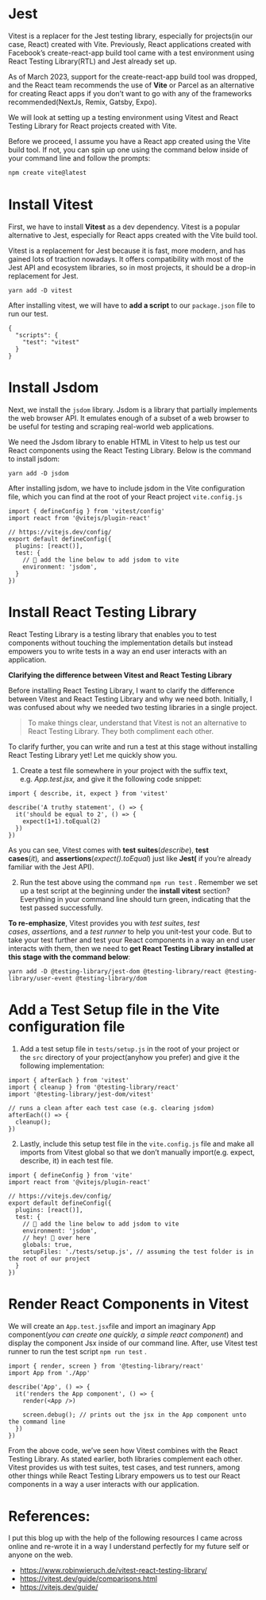 # Jest

Vitest is a replacer for the Jest testing library, especially for projects(in our case, React) created with Vite. Previously, React applications created with Facebook’s create-react-app build tool came with a test environment using React Testing Library(RTL) and Jest already set up.

As of March 2023, support for the create-react-app build tool was dropped, and the React team recommends the use of **Vite** or Parcel as an alternative for creating React apps if you don’t want to go with any of the frameworks recommended(NextJs, Remix, Gatsby, Expo).

We will look at setting up a testing environment using Vitest and React Testing Library for React projects created with Vite.

Before we proceed, I assume you have a React app created using the Vite build tool. If not, you can spin up one using the command below inside of your command line and follow the prompts:

```bash
npm create vite@latest
```

# **Install Vitest**

First, we have to install **Vitest** as a dev dependency. Vitest is a popular alternative to Jest, especially for React apps created with the Vite build tool.

Vitest is a replacement for Jest because it is fast, more modern, and has gained lots of traction nowadays. It offers compatibility with most of the Jest API and ecosystem libraries, so in most projects, it should be a drop-in replacement for Jest.

```
yarn add -D vitest
```

After installing vitest, we will have to **add a script** to our `package.json` file to run our test.

```
{
  "scripts": {
    "test": "vitest"
  }
}
```

# **Install Jsdom**

Next, we install the `jsdom` library. Jsdom is a library that partially implements the web browser API. It emulates enough of a subset of a web browser to be useful for testing and scraping real-world web applications.

We need the Jsdom library to enable HTML in Vitest to help us test our React components using the React Testing Library. Below is the command to install jsdom:

```
yarn add -D jsdom
```

After installing jsdom, we have to include jsdom in the Vite configuration file, which you can find at the root of your React project `vite.config.js`

```
import { defineConfig } from 'vitest/config'
import react from '@vitejs/plugin-react'

// https://vitejs.dev/config/
export default defineConfig({
  plugins: [react()],
  test: {
    // 👋 add the line below to add jsdom to vite
    environment: 'jsdom',
  }
})
```

# **Install React Testing Library**

React Testing Library is a testing library that enables you to test components without touching the implementation details but instead empowers you to write tests in a way an end user interacts with an application.

**Clarifying the difference between Vitest and React Testing Library**

Before installing React Testing Library, I want to clarify the difference between Vitest and React Testing Library and why we need both. Initially, I was confused about why we needed two testing libraries in a single project.

> To make things clear, understand that Vitest is not an alternative to React Testing Library. They both compliment each other.

To clarify further, you can write and run a test at this stage without installing React Testing Library yet! Let me quickly show you.

1. Create a test file somewhere in your project with the suffix text, e.g. *App.test.jsx,* and give it the following code snippet:

```
import { describe, it, expect } from 'vitest'

describe('A truthy statement', () => {
  it('should be equal to 2', () => {
    expect(1+1).toEqual(2)
  })
})
```

As you can see, Vitest comes with **test suites**(_describe_), **test cases**(_it_)*,* and **assertions**(_expect().toEqual_) just like **Jest(** if you’re already familiar with the Jest API).

2. Run the test above using the command `npm run test` . Remember we set up a test script at the beginning under the **install vitest** section? Everything in your command line should turn green, indicating that the test passed successfully.

**To re-emphasize**, Vitest provides you with *test suites*, *test cases*, *assertions,* and a *test runner* to help you unit-test your code. But to take your test further and test your React components in a way an end user interacts with them, then we need to **get React Testing Library installed at this stage with the command below**:

```
yarn add -D @testing-library/jest-dom @testing-library/react @testing-library/user-event @testing-library/dom
```

# **Add a Test Setup file in the Vite configuration file**

1. Add a test setup file in `tests/setup.js` in the root of your project or the `src` directory of your project(anyhow you prefer) and give it the following implementation:

```
import { afterEach } from 'vitest'
import { cleanup } from '@testing-library/react'
import '@testing-library/jest-dom/vitest'

// runs a clean after each test case (e.g. clearing jsdom)
afterEach(() => {
  cleanup();
})
```

2. Lastly, include this setup test file in the `vite.config.js` file and make all imports from Vitest global so that we don’t manually import(e.g. expect, describe, it) in each test file.

```
import { defineConfig } from 'vite'
import react from '@vitejs/plugin-react'

// https://vitejs.dev/config/
export default defineConfig({
  plugins: [react()],
  test: {
    // 👋 add the line below to add jsdom to vite
    environment: 'jsdom',
    // hey! 👋 over here
    globals: true,
    setupFiles: './tests/setup.js', // assuming the test folder is in the root of our project
  }
})
```

# **Render React Components in Vitest**

We will create an `App.test.jsx`file and import an imaginary App component(_you can create one quickly, a simple react component_) and display the component Jsx inside of our command line. After, use Vitest test runner to run the test script `npm run test` .

```
import { render, screen } from '@testing-library/react'
import App from './App'

describe('App', () => {
  it('renders the App component', () => {
    render(<App />)

    screen.debug(); // prints out the jsx in the App component unto the command line
  })
})
```

From the above code, we’ve seen how Vitest combines with the React Testing Library. As stated earlier, both libraries complement each other. Vitest provides us with test suites, test cases, and test runners, among other things while React Testing Library empowers us to test our React components in a way a user interacts with our application.

# **References:**

I put this blog up with the help of the following resources I came across online and re-wrote it in a way I understand perfectly for my future self or anyone on the web.

- https://www.robinwieruch.de/vitest-react-testing-library/
- https://vitest.dev/guide/comparisons.html
- https://vitejs.dev/guide/
